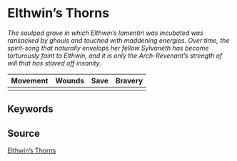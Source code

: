 # Elthwin’s Thorns

_The soulpod grove in which Elthwin’s lamentiri was incubated was ransacked by ghouls and touched with maddening energies. Over time, the spirit-song that naturally envelops her fellow Sylvaneth has become torturously faint to Elthwin, and it is only the Arch-Revenant’s strength of will that has staved off insanity._


| Movement | Wounds | Save | Bravery |
|:--------:|:------:|:----:|:-------:|
|  |  |  |  |


## Keywords



## Source

[Elthwin’s Thorns](https://wahapedia.ru/aos3/factions/cities-of-sigmar/Elthwin-s-Thorns)
